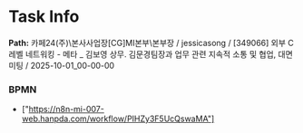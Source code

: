 # Task Info

**Path:** 카페24(주)\본사사업장\[CG]MI본부\본부장 / jessicasong / [349066] 외부 C레벨 네트워킹 - 메타 _ 김보영 상무. 김문경팀장과 업무 관련 지속적 소통 및 협업, 대면 미팅 / 2025-10-01_00-00-00

### BPMN
- ["https://n8n-mi-007-web.hanpda.com/workflow/PIHZy3F5UcQswaMA"]

